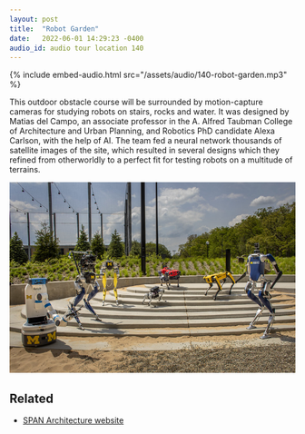 ```yaml
---
layout: post
title:  "Robot Garden"
date:   2022-06-01 14:29:23 -0400
audio_id: audio tour location 140
---
```

{% include embed-audio.html src="/assets/audio/140-robot-garden.mp3" %}

This outdoor obstacle course will be surrounded by motion-capture cameras for studying robots on stairs, rocks and water. It was designed by Matias del Campo, an associate professor in the A. Alfred Taubman College of Architecture and Urban Planning, and Robotics PhD candidate Alexa Carlson, with the help of AI. The team fed a neural network thousands of satellite images of the site, which resulted in several designs which they refined from otherworldly to a perfect fit for testing robots on a multitude of terrains.

![Robots pose on the stairs](/assets/images/140-robot-garden.jpg)

## Related
* [SPAN Architecture website](https://span-arch.org/robot-garden/)
